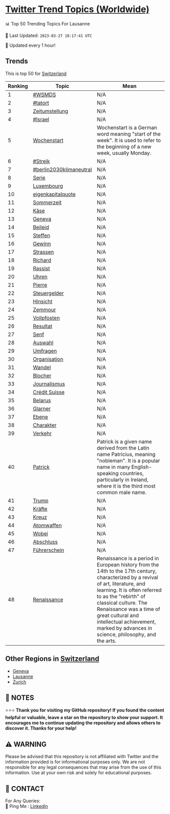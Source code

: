 [Twitter Trend Topics (Worldwide)](https://github.com/ErcinDedeoglu/Twitter-Trend-Topics)
==========


📊 Top 50 Trending Topics For Lausanne

📆 Last Updated: `2023-03-27 10:17:41 UTC`

🔧 Updated every 1 hour!


## Trends

This is top 50 for [Switzerland](</Switzerland>)

| Ranking | Topic | Mean |
| ------- | ------------ | ------------ |
| 1 | [#WSMDS](http://twitter.com/search?q=%23WSMDS) | N/A |
| 2 | [#tatort](http://twitter.com/search?q=%23tatort) | N/A |
| 3 | [Zeitumstellung](http://twitter.com/search?q=Zeitumstellung) | N/A |
| 4 | [#Israel](http://twitter.com/search?q=%23Israel) | N/A |
| 5 | [Wochenstart](http://twitter.com/search?q=Wochenstart) | Wochenstart is a German word meaning "start of the week". It is used to refer to the beginning of a new week, usually Monday. |
| 6 | [#Streik](http://twitter.com/search?q=%23Streik) | N/A |
| 7 | [#berlin2030klimaneutral](http://twitter.com/search?q=%23berlin2030klimaneutral) | N/A |
| 8 | [Serie](http://twitter.com/search?q=Serie) | N/A |
| 9 | [Luxembourg](http://twitter.com/search?q=Luxembourg) | N/A |
| 10 | [eigenkapitalquote](http://twitter.com/search?q=eigenkapitalquote) | N/A |
| 11 | [Sommerzeit](http://twitter.com/search?q=Sommerzeit) | N/A |
| 12 | [Käse](http://twitter.com/search?q=K%c3%a4se) | N/A |
| 13 | [Geneva](http://twitter.com/search?q=Geneva) | N/A |
| 14 | [Beileid](http://twitter.com/search?q=Beileid) | N/A |
| 15 | [Steffen](http://twitter.com/search?q=Steffen) | N/A |
| 16 | [Gewinn](http://twitter.com/search?q=Gewinn) | N/A |
| 17 | [Strassen](http://twitter.com/search?q=Strassen) | N/A |
| 18 | [Richard](http://twitter.com/search?q=Richard) | N/A |
| 19 | [Rassist](http://twitter.com/search?q=Rassist) | N/A |
| 20 | [Uhren](http://twitter.com/search?q=Uhren) | N/A |
| 21 | [Pierre](http://twitter.com/search?q=Pierre) | N/A |
| 22 | [Steuergelder](http://twitter.com/search?q=Steuergelder) | N/A |
| 23 | [Hinsicht](http://twitter.com/search?q=Hinsicht) | N/A |
| 24 | [Zemmour](http://twitter.com/search?q=Zemmour) | N/A |
| 25 | [Vollpfosten](http://twitter.com/search?q=Vollpfosten) | N/A |
| 26 | [Resultat](http://twitter.com/search?q=Resultat) | N/A |
| 27 | [Senf](http://twitter.com/search?q=Senf) | N/A |
| 28 | [Auswahl](http://twitter.com/search?q=Auswahl) | N/A |
| 29 | [Umfragen](http://twitter.com/search?q=Umfragen) | N/A |
| 30 | [Organisation](http://twitter.com/search?q=Organisation) | N/A |
| 31 | [Wandel](http://twitter.com/search?q=Wandel) | N/A |
| 32 | [Blocher](http://twitter.com/search?q=Blocher) | N/A |
| 33 | [Journalismus](http://twitter.com/search?q=Journalismus) | N/A |
| 34 | [Crédit Suisse](http://twitter.com/search?q=Cr%c3%a9dit+Suisse) | N/A |
| 35 | [Belarus](http://twitter.com/search?q=Belarus) | N/A |
| 36 | [Glarner](http://twitter.com/search?q=Glarner) | N/A |
| 37 | [Ebene](http://twitter.com/search?q=Ebene) | N/A |
| 38 | [Charakter](http://twitter.com/search?q=Charakter) | N/A |
| 39 | [Verkehr](http://twitter.com/search?q=Verkehr) | N/A |
| 40 | [Patrick](http://twitter.com/search?q=Patrick) | Patrick is a given name derived from the Latin name Patricius, meaning "nobleman". It is a popular name in many English-speaking countries, particularly in Ireland, where it is the third most common male name. |
| 41 | [Trump](http://twitter.com/search?q=Trump) | N/A |
| 42 | [Kräfte](http://twitter.com/search?q=Kr%c3%a4fte) | N/A |
| 43 | [Kreuz](http://twitter.com/search?q=Kreuz) | N/A |
| 44 | [Atomwaffen](http://twitter.com/search?q=Atomwaffen) | N/A |
| 45 | [Wobei](http://twitter.com/search?q=Wobei) | N/A |
| 46 | [Abschluss](http://twitter.com/search?q=Abschluss) | N/A |
| 47 | [Führerschein](http://twitter.com/search?q=F%c3%bchrerschein) | N/A |
| 48 | [Renaissance](http://twitter.com/search?q=Renaissance) | Renaissance is a period in European history from the 14th to the 17th century, characterized by a revival of art, literature, and learning. It is often referred to as the "rebirth" of classical culture. The Renaissance was a time of great cultural and intellectual achievement, marked by advances in science, philosophy, and the arts. |



## Other Regions in [Switzerland](</Switzerland>)

* [Geneva](</Switzerland/Geneva.md>)
* [Lausanne](</Switzerland/Lausanne.md>)
* [Zurich](</Switzerland/Zurich.md>)



## 📝 NOTES

⭐⭐⭐ **Thank you for visiting my GitHub repository! If you found the content helpful or valuable, leave a star on the repository to show your support. It encourages me to continue updating the repository and allows others to discover it. Thanks for your help!**


## ⚠️ WARNING

Please be advised that this repository is not affiliated with Twitter and the information provided is for informational purposes only. We are not responsible for any legal consequences that may arise from the use of this information. Use at your own risk and solely for educational purposes.


## 📨 CONTACT

 For Any Queries:  
            🏓 Ping Me : [LinkedIn](https://www.linkedin.com/in/ercindedeoglu/)
